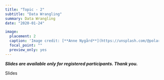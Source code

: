 ```yaml
---
title: "Topic - 2"
subtitle: "Data Wrangling"
summary: Data Wrangling
date: "2020-01-24"

image:
  placement: 2
  caption: 'Image credit: [**Anne Nygård**](https://unsplash.com/@polarmermaid) on Unsplash'
  focal_point: ""
  preview_only: yes
---
```


***Slides are available only for registered participants. Thank you.***

Slides


